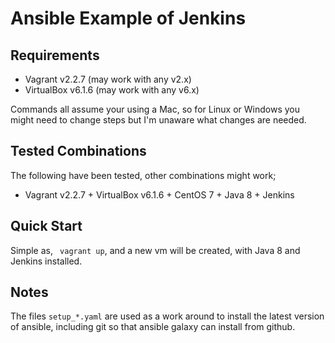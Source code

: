 # Ansible Example of Jenkins

## Requirements

  * Vagrant v2.2.7 (may work with any v2.x)
  * VirtualBox v6.1.6 (may work with any v6.x)

Commands all assume your using a Mac, so for Linux or Windows you might need to change steps but I'm unaware what changes are needed.

## Tested Combinations

The following have been tested, other combinations might work;

- Vagrant v2.2.7 + VirtualBox v6.1.6 + CentOS 7 + Java 8 + Jenkins

## Quick Start

Simple as, ` vagrant up`, and a new vm will be created, with Java 8 and Jenkins installed.

## Notes

The files `setup_*.yaml` are used as a work around to install the latest version of ansible, including git so that ansible galaxy can install from github.
